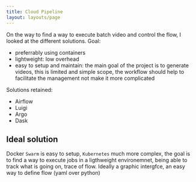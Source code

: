 ```yaml
---
title: Cloud Pipeline
layout: layouts/page
---
```


On the way to find a way to execute batch video and control the flow, I looked at the different solutions. Goal:

- preferrably using containers
- lightweight: low overhead
- easy to setup and maintain: the main goal of the project is to generate videos, this is limited and simple scope, the workflow should help to facilitate the management not make it more complicated

Solutions retained:

- Airflow
- Luigi
- Argo
- Dask

## Ideal solution

Docker `Swarm` is easy to setup, `Kubernetes` much more complex, the goal is to find a way to execute jobs in a ligthweight environemnet, being able to track what is going on, trace of flow. Ideally a graphic intergfce, an easy way to define flow (yaml over python)
